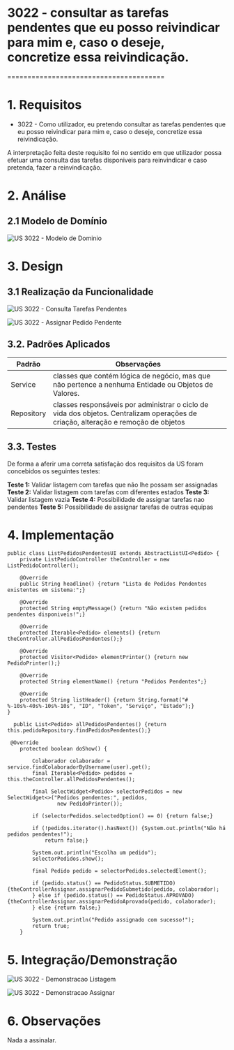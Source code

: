 # 3022 - consultar as tarefas pendentes que eu posso reivindicar para mim e, caso o deseje, concretize essa reivindicação.
=======================================


# 1. Requisitos

- 3022 - Como utilizador, eu pretendo consultar as tarefas pendentes que eu posso reivindicar para mim e, caso o deseje, concretize essa reivindicação.

A interpretação feita deste requisito foi no sentido em que utilizador possa efetuar uma consulta das tarefas disponiveis para reinvindicar e caso pretenda, fazer a reinvindicação. 


# 2. Análise

## 2.1 Modelo de Domínio

![US 3022 - Modelo de Dominio](MD.png)


# 3. Design

## 3.1 Realização da Funcionalidade

![US 3022 - Consulta Tarefas Pendentes](US3022_ConsultaTarefasPendentes_SD.jpeg)

![US 3022 - Assignar Pedido Pendente](US3022_AssignarTarefaPendente_SD.jpeg)


## 3.2. Padrões Aplicados

| **Padrão**   | **Observações**				|
|--------------|--------------------------------|
| Service      | classes que contém lógica de negócio, mas que não pertence a nenhuma Entidade ou Objetos de Valores. |
| Repository   | classes responsáveis por administrar o ciclo de vida dos objetos. Centralizam operações de criação, alteração e remoção de objetos |


## 3.3. Testes

De forma a aferir uma correta satisfação dos requisitos da US foram concebidos os seguintes testes:

**Teste 1:** Validar listagem com tarefas que não lhe possam ser assignadas
**Teste 2:** Validar listagem com tarefas com diferentes estados
**Teste 3:** Validar listagem vazia
**Teste 4:** Possibilidade de assignar tarefas nao pendentes
**Teste 5:** Possibilidade de assignar tarefas de outras equipas


# 4. Implementação

```
public class ListPedidosPendentesUI extends AbstractListUI<Pedido> {
    private ListPedidoController theController = new ListPedidoController();

    @Override
    public String headline() {return "Lista de Pedidos Pendentes existentes em sistema:";}

    @Override
    protected String emptyMessage() {return "Não existem pedidos pendentes disponiveis!";}

    @Override
    protected Iterable<Pedido> elements() {return theController.allPedidosPendentes();}

    @Override
    protected Visitor<Pedido> elementPrinter() {return new PedidoPrinter();}

    @Override
    protected String elementName() {return "Pedidos Pendentes";}

    @Override
    protected String listHeader() {return String.format("#  %-10s%-40s%-10s%-10s", "ID", "Token", "Serviço", "Estado");}
}
```

```
  public List<Pedido> allPedidosPendentes() {return this.pedidoRepository.findPedidosPendentes();}
```

```
 @Override
    protected boolean doShow() {

        Colaborador colaborador = service.findColaboradorByUsername(user).get();
        final Iterable<Pedido> pedidos = this.theController.allPedidosPendentes();

        final SelectWidget<Pedido> selectorPedidos = new SelectWidget<>("Pedidos pendentes:", pedidos,
                new PedidoPrinter());

        if (selectorPedidos.selectedOption() == 0) {return false;}

        if (!pedidos.iterator().hasNext()) {System.out.println("Não há pedidos pendentes!");
            return false;}

        System.out.println("Escolha um pedido");
        selectorPedidos.show();

        final Pedido pedido = selectorPedidos.selectedElement();

        if (pedido.status() == PedidoStatus.SUBMETIDO) {theControllerAssignar.assignarPedidoSubmetido(pedido, colaborador);
        } else if (pedido.status() == PedidoStatus.APROVADO) {theControllerAssignar.assignarPedidoAprovado(pedido, colaborador);
        } else {return false;}

        System.out.println("Pedido assignado com sucesso!");
        return true;
    } 
```


# 5. Integração/Demonstração

![US 3022 - Demonstracao Listagem](US3022_ListagemDemo.jpg)

![US 3022 - Demonstracao Assignar](US3022_AssignarDemo.jpg)

# 6. Observações

Nada a assinalar.
